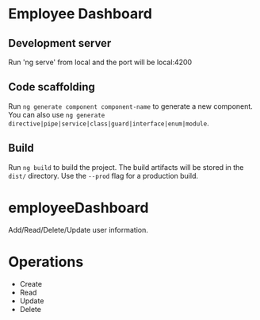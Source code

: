 # Employee Dashboard

## Development server

Run 'ng serve' from local and the port will be local:4200

## Code scaffolding

Run `ng generate component component-name` to generate a new component. You can also use `ng generate directive|pipe|service|class|guard|interface|enum|module`.

## Build

Run `ng build` to build the project. The build artifacts will be stored in the `dist/` directory. Use the `--prod` flag for a production build.

# employeeDashboard
Add/Read/Delete/Update user information.

# Operations
  * Create
  * Read
  * Update
  * Delete
